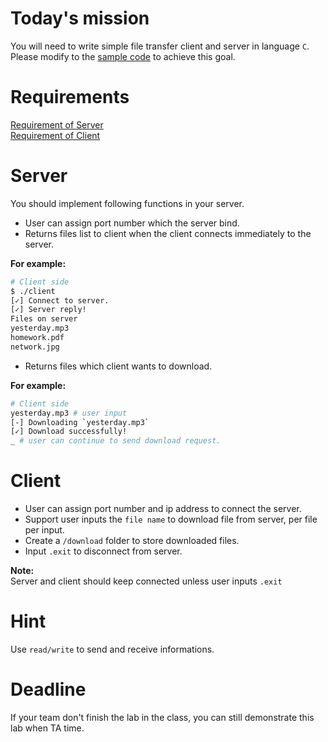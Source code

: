 
Today's mission
==
You will need to write simple file transfer client and server in language `C`.  
Please modify to the [sample code](#) to achieve this goal.

Requirements
==
[Requirement of Server](#server)  
[Requirement of Client](#client)

Server
==
You should implement following functions in your server.
- User can assign port number which the server bind.  
- Returns files list to client when the client connects immediately to the server.  

**For example:**

```sh
# Client side
$ ./client
[✓] Connect to server.
[✓] Server reply!
Files on server
yesterday.mp3
homework.pdf
network.jpg
```
- Returns files which client wants to download.


**For example:**

```sh
# Client side
yesterday.mp3 # user input
[-] Downloading `yesterday.mp3`
[✓] Download successfully!
_ # user can continue to send download request.
```

Client
==
- User can assign port number and ip address to connect the server.
- Support user inputs the `file name` to download file from server, per file per input.  
- Create a `/download` folder to store downloaded files.
- Input `.exit` to disconnect from server. 

**Note:**    
Server and client should keep connected unless user inputs `.exit`

Hint
==
Use `read/write` to send and receive informations.

Deadline
==
If your team don't finish the lab in the class, you can still demonstrate this lab when TA time.
